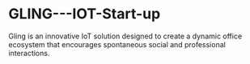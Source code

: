 # GLING---IOT-Start-up
Gling is an innovative IoT solution designed to create a dynamic office ecosystem that encourages spontaneous social and professional interactions.
